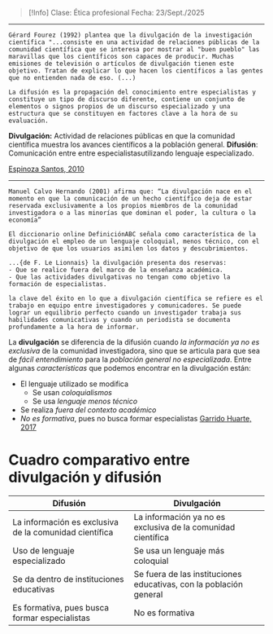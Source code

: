 >[!Info]
>Clase: Ética profesional
>Fecha: 23/Sept./2025

---
	
	Gérard Fourez (1992) plantea que la divulgación de la investigación científica "...consiste en una actividad de relaciones públicas de la comunidad científica que se interesa por mostrar al "buen pueblo" las maravillas que los científicos son capaces de producir. Muchas emisiones de televisión o artículos de divulgación tienen este objetivo. Tratan de explicar lo que hacen los científicos a las gentes que no entienden nada de eso. (...)

	La difusión es la propagación del conocimiento entre especialistas y constituye un tipo de discurso diferente, contiene un conjunto de elementos o signos propios de un discurso especializado y una estructura que se constituyen en factores clave a la hora de su evaluación.

**Divulgación:** Actividad de relaciones públicas en que la comunidad científica muestra los avances científicos a la población general.
**Difusión**: Comunicación entre entre especialistasutilizando lenguaje especializado.

[Espinoza Santos, 2010](https://www.scielo.cl/pdf/idesia/v28n3/art01.pdf)

---

	Manuel Calvo Hernando (2001) afirma que: “La divulgación nace en el momento en que la comunicación de un hecho científico deja de estar reservada exclusivamente a los propios miembros de la comunidad investigadora o a las minorías que dominan el poder, la cultura o la economía”

	El diccionario online DefiniciónABC señala como característica de la divulgación el empleo de un lenguaje coloquial, menos técnico, con el objetivo de que los usuarios asimilen los datos y descubrimientos. 

	...{de F. Le Lionnais} la divulgación presenta dos reservas:
	- Que se realice fuera del marco de la enseñanza académica.
	- Que las actividades divulgativas no tengan como objetivo la formación de especialistas.

	la clave del éxito en lo que a divulgación científica se refiere es el trabajo en equipo entre investigadores y comunicadores. Se puede lograr un equilibrio perfecto cuando un investigador trabaja sus habilidades comunicativas y cuando un periodista se documenta profundamente a la hora de informar.

La **divulgación** se diferencia de la difusión cuando *la información ya no es exclusiva* de la comunidad investigadora, sino que se articula para que sea de *fácil entendimiento* para la *población general no especializada*.
Entre algunas *características* que podemos encontrar en la divulgación están:
- El lenguaje utilizado se modifica
	- Se usan *coloquialismos*
	- Se usa *lenguaje menos técnico*
- Se realiza *fuera del contexto académico*
- *No es formativa*, pues no busca formar especialistas
[Garrido Huarte, 2017](https://divulgaciondelacienciablog.wordpress.com/2017/04/01/difusion-cientifica-vs-divulgacion-cientifica/)
# Cuadro comparativo entre divulgación y difusión 

| **Difusión**                                           | **Divulgación**                                                    |
| ------------------------------------------------------ | ------------------------------------------------------------------ |
| La información es exclusiva de la comunidad científica | La información ya no es exclusiva de la comunidad científica       |
| Uso de lenguaje especializado                          | Se usa un lenguaje más coloquial                                   |
| Se da dentro de instituciones educativas               | Se fuera de las instituciones educativas, con la población general |
| Es formativa, pues busca formar especialistas          | No es formativa                                                    |

